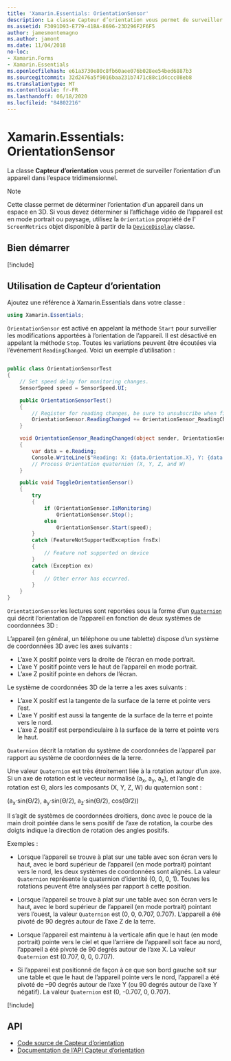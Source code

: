```yaml
---
title: 'Xamarin.Essentials: OrientationSensor'
description: La classe Capteur d’orientation vous permet de surveiller l’orientation d’un appareil dans l’espace tridimensionnel.
ms.assetid: F3091D93-E779-41BA-8696-23D296F2F6F5
author: jamesmontemagno
ms.author: jamont
ms.date: 11/04/2018
no-loc:
- Xamarin.Forms
- Xamarin.Essentials
ms.openlocfilehash: e61a3730e80c8fb60aee076b028ee54bed6887b3
ms.sourcegitcommit: 32d2476a5f9016baa231b7471c88c1d4ccc08eb8
ms.translationtype: MT
ms.contentlocale: fr-FR
ms.lasthandoff: 06/18/2020
ms.locfileid: "84802216"
---
```

# <a name="xamarinessentials-orientationsensor"></a>Xamarin.Essentials: OrientationSensor

La classe **Capteur d’orientation** vous permet de surveiller l’orientation d’un appareil dans l’espace tridimensionnel.

> [!NOTE]
> Cette classe permet de déterminer l’orientation d’un appareil dans un espace en 3D. Si vous devez déterminer si l’affichage vidéo de l’appareil est en mode portrait ou paysage, utilisez la `Orientation` propriété de l' `ScreenMetrics` objet disponible à partir de la [`DeviceDisplay`](device-display.md) classe.

## <a name="get-started"></a>Bien démarrer

[!include[](~/essentials/includes/get-started.md)]

## <a name="using-orientationsensor"></a>Utilisation de Capteur d’orientation

Ajoutez une référence à Xamarin.Essentials dans votre classe :

```csharp
using Xamarin.Essentials;
```

`OrientationSensor` est activé en appelant la méthode `Start` pour surveiller les modifications apportées à l’orientation de l’appareil. Il est désactivé en appelant la méthode `Stop`. Toutes les variations peuvent être écoutées via l’événement `ReadingChanged`. Voici un exemple d’utilisation :

```csharp

public class OrientationSensorTest
{
    // Set speed delay for monitoring changes.
    SensorSpeed speed = SensorSpeed.UI;

    public OrientationSensorTest()
    {
        // Register for reading changes, be sure to unsubscribe when finished
        OrientationSensor.ReadingChanged += OrientationSensor_ReadingChanged;
    }

    void OrientationSensor_ReadingChanged(object sender, OrientationSensorChangedEventArgs e)
    {
        var data = e.Reading;
        Console.WriteLine($"Reading: X: {data.Orientation.X}, Y: {data.Orientation.Y}, Z: {data.Orientation.Z}, W: {data.Orientation.W}");
        // Process Orientation quaternion (X, Y, Z, and W)
    }

    public void ToggleOrientationSensor()
    {
        try
        {
            if (OrientationSensor.IsMonitoring)
                OrientationSensor.Stop();
            else
                OrientationSensor.Start(speed);
        }
        catch (FeatureNotSupportedException fnsEx)
        {
            // Feature not supported on device
        }
        catch (Exception ex)
        {
            // Other error has occurred.
        }
    }
}
```

`OrientationSensor`les lectures sont reportées sous la forme d’un [`Quaternion`](xref:System.Numerics.Quaternion) qui décrit l’orientation de l’appareil en fonction de deux systèmes de coordonnées 3D :

L’appareil (en général, un téléphone ou une tablette) dispose d’un système de coordonnées 3D avec les axes suivants :

- L’axe X positif pointe vers la droite de l’écran en mode portrait.
- L’axe Y positif pointe vers le haut de l’appareil en mode portrait.
- L’axe Z positif pointe en dehors de l’écran.

Le système de coordonnées 3D de la terre a les axes suivants :

- L’axe X positif est la tangente de la surface de la terre et pointe vers l’est.
- L’axe Y positif est aussi la tangente de la surface de la terre et pointe vers le nord.
- L’axe Z positif est perpendiculaire à la surface de la terre et pointe vers le haut.

`Quaternion` décrit la rotation du système de coordonnées de l’appareil par rapport au système de coordonnées de la terre.

Une valeur `Quaternion` est très étroitement liée à la rotation autour d’un axe. Si un axe de rotation est le vecteur normalisé (a<sub>x</sub>, a<sub>y</sub>, a<sub>z</sub>), et l’angle de rotation est Θ, alors les composants (X, Y, Z, W) du quaternion sont :

(a<sub>x</sub>·sin(Θ/2), a<sub>y</sub>·sin(Θ/2), a<sub>z</sub>·sin(Θ/2), cos(Θ/2))

Il s’agit de systèmes de coordonnées droitiers, donc avec le pouce de la main droit pointée dans le sens positif de l’axe de rotation, la courbe des doigts indique la direction de rotation des angles positifs.

Exemples :

- Lorsque l’appareil se trouve à plat sur une table avec son écran vers le haut, avec le bord supérieur de l’appareil (en mode portrait) pointant vers le nord, les deux systèmes de coordonnées sont alignés. La valeur `Quaternion` représente le quaternion d’identité (0, 0, 0, 1). Toutes les rotations peuvent être analysées par rapport à cette position.

- Lorsque l’appareil se trouve à plat sur une table avec son écran vers le haut, avec le bord supérieur de l’appareil (en mode portrait) pointant vers l’ouest, la valeur `Quaternion` est (0, 0, 0.707, 0.707). L’appareil a été pivoté de 90 degrés autour de l’axe Z de la terre.

- Lorsque l’appareil est maintenu à la verticale afin que le haut (en mode portrait) pointe vers le ciel et que l’arrière de l’appareil soit face au nord, l’appareil a été pivoté de 90 degrés autour de l’axe X. La valeur `Quaternion` est (0.707, 0, 0, 0.707).

- Si l’appareil est positionné de façon à ce que son bord gauche soit sur une table et que le haut de l’appareil pointe vers le nord, l’appareil a été pivoté de &ndash;90 degrés autour de l’axe Y (ou 90 degrés autour de l’axe Y négatif). La valeur `Quaternion` est (0, -0.707, 0, 0.707).

[!include[](~/essentials/includes/sensor-speed.md)]

## <a name="api"></a>API

- [Code source de Capteur d’orientation](https://github.com/xamarin/Essentials/tree/main/Xamarin.Essentials/OrientationSensor)
- [Documentation de l’API Capteur d’orientation](xref:Xamarin.Essentials.OrientationSensor)
